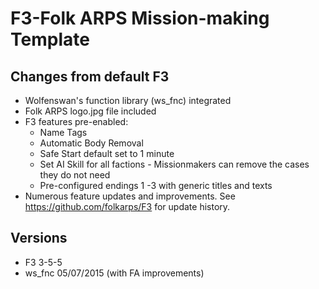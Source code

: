 # F3-Folk ARPS Mission-making Template #

## Changes from default F3 ##

* Wolfenswan's function library (ws_fnc) integrated
* Folk ARPS logo.jpg file included
* F3 features pre-enabled:
  * Name Tags
  * Automatic Body Removal
  * Safe Start default set to 1 minute
  * Set AI Skill for all factions - Missionmakers can remove the cases they do not need
  * Pre-configured endings 1 -3 with generic titles and texts
 * Numerous feature updates and improvements. See https://github.com/folkarps/F3 for update history.

## Versions ##
* F3 3-5-5
* ws_fnc 05/07/2015 (with FA improvements)
